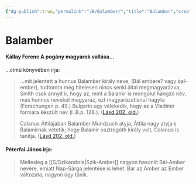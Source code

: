```yaml
---
{"dg-publish":true,"permalink":"/B/Balamber/","title":"Balamber","created":"2024-01-09T02:27","updated":"2024-10-23T20:05"}
---
```



# Balamber

#### Kállay Ferenc A pogány magyarok vallása...

...című könyvében írja:
> ...mit jelentett a hunnus Balamber király neve, (Bál embere? vagy bal-ember), tudtomra még hitelesen nincs senki által megmagyarázva, Smith csak annyit ir, hogy az, mint a Balamir is mongolul hangzó név, más hunnus neveket magyaráz, ezt magyarázatlanul hagyta (Forschungen p. 49.) Bulgarin ugy vélekedik, hogy az a Vladimir formára készült név (l .B.p. 128.). ([Lásd 202. old.](zotero://open-pdf/library/items/DFI47XPY?page=202&annotation=UA84KIZP))  
>
> Calanus Áttilájában Balamber Mundzuch atyja, Áttila nagy atyja s Balamirnak vétetik; hogy Balamir osztrogóth király volt, Calanus is tanitja. ([Lásd 202. old.](zotero://open-pdf/library/items/DFI47XPY?page=202&annotation=WYZFEASB))  

#### Péterfai János írja:

> Mellesleg a [[S/Szikambria\|Szik-Amber]] nagyon hasonlít Bál-Amber nevére, emiatt Nap-Sárga jelentése is lehet. Bár az Amber az Ember változata, nagyon úgy tűnik.  